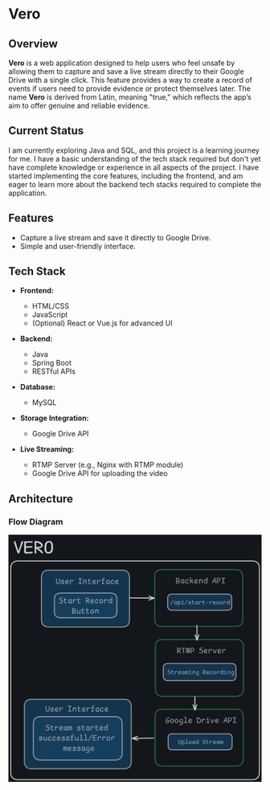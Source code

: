 # Vero

## Overview

**Vero** is a web application designed to help users who feel unsafe by allowing them to capture and save a live stream directly to their Google Drive with a single click. This feature provides a way to create a record of events if users need to provide evidence or protect themselves later. The name **Vero** is derived from Latin, meaning "true," which reflects the app’s aim to offer genuine and reliable evidence.

## Current Status

I am currently exploring Java and SQL, and this project is a learning journey for me. I have a basic understanding of the tech stack required but don't yet have complete knowledge or experience in all aspects of the project. I have started implementing the core features, including the frontend, and am eager to learn more about the backend tech stacks required to complete the application.

## Features

- Capture a live stream and save it directly to Google Drive.
- Simple and user-friendly interface.

## Tech Stack

- **Frontend:**
  - HTML/CSS
  - JavaScript
  - (Optional) React or Vue.js for advanced UI

- **Backend:**
  - Java
  - Spring Boot
  - RESTful APIs

- **Database:**
  - MySQL

- **Storage Integration:**
  - Google Drive API

- **Live Streaming:**
  - RTMP Server (e.g., Nginx with RTMP module)
  - Google Drive API for uploading the video

## Architecture

### Flow Diagram
![preview](assets/vero_flowdiagram.png)
